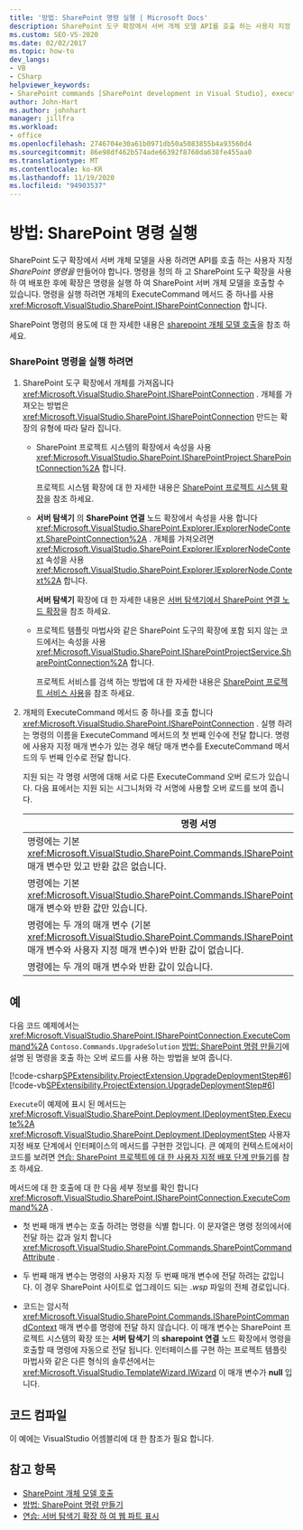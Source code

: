 ```yaml
---
title: '방법: SharePoint 명령 실행 | Microsoft Docs'
description: SharePoint 도구 확장에서 서버 개체 모델 API를 호출 하는 사용자 지정 SharePoint 명령을 만드는 방법을 참조 하세요.
ms.custom: SEO-VS-2020
ms.date: 02/02/2017
ms.topic: how-to
dev_langs:
- VB
- CSharp
helpviewer_keywords:
- SharePoint commands [SharePoint development in Visual Studio], executing
author: John-Hart
ms.author: johnhart
manager: jillfra
ms.workload:
- office
ms.openlocfilehash: 2746704e30a61b0971db50a5083855b4a93560d4
ms.sourcegitcommit: 86e98df462b574ade66392f8760da638fe455aa0
ms.translationtype: MT
ms.contentlocale: ko-KR
ms.lasthandoff: 11/19/2020
ms.locfileid: "94903537"
---
```

# <a name="how-to-execute-a-sharepoint-command"></a>방법: SharePoint 명령 실행
  SharePoint 도구 확장에서 서버 개체 모델을 사용 하려면 API를 호출 하는 사용자 지정 *SharePoint 명령을* 만들어야 합니다. 명령을 정의 하 고 SharePoint 도구 확장을 사용 하 여 배포한 후에 확장은 명령을 실행 하 여 SharePoint 서버 개체 모델을 호출할 수 있습니다. 명령을 실행 하려면 개체의 ExecuteCommand 메서드 중 하나를 사용 <xref:Microsoft.VisualStudio.SharePoint.ISharePointConnection> 합니다.

 SharePoint 명령의 용도에 대 한 자세한 내용은 [sharepoint 개체 모델 호출](../sharepoint/calling-into-the-sharepoint-object-models.md)을 참조 하세요.

### <a name="to-execute-a-sharepoint-command"></a>SharePoint 명령을 실행 하려면

1. SharePoint 도구 확장에서 개체를 가져옵니다 <xref:Microsoft.VisualStudio.SharePoint.ISharePointConnection> . 개체를 가져오는 방법은 <xref:Microsoft.VisualStudio.SharePoint.ISharePointConnection> 만드는 확장의 유형에 따라 달라 집니다.

    - SharePoint 프로젝트 시스템의 확장에서 속성을 사용 <xref:Microsoft.VisualStudio.SharePoint.ISharePointProject.SharePointConnection%2A> 합니다.

         프로젝트 시스템 확장에 대 한 자세한 내용은 [SharePoint 프로젝트 시스템 확장](../sharepoint/extending-the-sharepoint-project-system.md)을 참조 하세요.

    - **서버 탐색기** 의 **SharePoint 연결** 노드 확장에서 속성을 사용 합니다 <xref:Microsoft.VisualStudio.SharePoint.Explorer.IExplorerNodeContext.SharePointConnection%2A> . 개체를 가져오려면 <xref:Microsoft.VisualStudio.SharePoint.Explorer.IExplorerNodeContext> 속성을 사용 <xref:Microsoft.VisualStudio.SharePoint.Explorer.IExplorerNode.Context%2A> 합니다.

         **서버 탐색기** 확장에 대 한 자세한 내용은 [서버 탐색기에서 SharePoint 연결 노드 확장](../sharepoint/extending-the-sharepoint-connections-node-in-server-explorer.md)을 참조 하세요.

    - 프로젝트 템플릿 마법사와 같은 SharePoint 도구의 확장에 포함 되지 않는 코드에서는 속성을 사용 <xref:Microsoft.VisualStudio.SharePoint.ISharePointProjectService.SharePointConnection%2A> 합니다.

         프로젝트 서비스를 검색 하는 방법에 대 한 자세한 내용은 [SharePoint 프로젝트 서비스 사용](../sharepoint/using-the-sharepoint-project-service.md)을 참조 하세요.

2. 개체의 ExecuteCommand 메서드 중 하나를 호출 합니다 <xref:Microsoft.VisualStudio.SharePoint.ISharePointConnection> . 실행 하려는 명령의 이름을 ExecuteCommand 메서드의 첫 번째 인수에 전달 합니다. 명령에 사용자 지정 매개 변수가 있는 경우 해당 매개 변수를 ExecuteCommand 메서드의 두 번째 인수로 전달 합니다.

     지원 되는 각 명령 서명에 대해 서로 다른 ExecuteCommand 오버 로드가 있습니다. 다음 표에서는 지원 되는 시그니처와 각 서명에 사용할 오버 로드를 보여 줍니다.

    |명령 서명|사용할 ExecuteCommand 오버 로드|
    |-----------------------|------------------------------------|
    |명령에는 기본 <xref:Microsoft.VisualStudio.SharePoint.Commands.ISharePointCommandContext> 매개 변수만 있고 반환 값은 없습니다.|<xref:Microsoft.VisualStudio.SharePoint.ISharePointConnection.ExecuteCommand%2A>|
    |명령에는 기본 <xref:Microsoft.VisualStudio.SharePoint.Commands.ISharePointCommandContext> 매개 변수와 반환 값만 있습니다.|<xref:Microsoft.VisualStudio.SharePoint.ISharePointConnection.ExecuteCommand%2A>|
    |명령에는 두 개의 매개 변수 (기본 <xref:Microsoft.VisualStudio.SharePoint.Commands.ISharePointCommandContext> 매개 변수와 사용자 지정 매개 변수)와 반환 값이 없습니다.|<xref:Microsoft.VisualStudio.SharePoint.ISharePointConnection.ExecuteCommand%2A>|
    |명령에는 두 개의 매개 변수와 반환 값이 있습니다.|<xref:Microsoft.VisualStudio.SharePoint.ISharePointConnection.ExecuteCommand%2A>|

## <a name="example"></a>예
 다음 코드 예제에서는 <xref:Microsoft.VisualStudio.SharePoint.ISharePointConnection.ExecuteCommand%2A> `Contoso.Commands.UpgradeSolution` [방법: SharePoint 명령 만들기](../sharepoint/how-to-create-a-sharepoint-command.md)에 설명 된 명령을 호출 하는 오버 로드를 사용 하는 방법을 보여 줍니다.

 [!code-csharp[SPExtensibility.ProjectExtension.UpgradeDeploymentStep#6](../sharepoint/codesnippet/CSharp/UpgradeDeploymentStep/deploymentstepextension/upgradestep.cs#6)]
 [!code-vb[SPExtensibility.ProjectExtension.UpgradeDeploymentStep#6](../sharepoint/codesnippet/VisualBasic/upgradedeploymentstep/deploymentstepextension/upgradestep.vb#6)]

 `Execute`이 예제에 표시 된 메서드는 <xref:Microsoft.VisualStudio.SharePoint.Deployment.IDeploymentStep.Execute%2A> <xref:Microsoft.VisualStudio.SharePoint.Deployment.IDeploymentStep> 사용자 지정 배포 단계에서 인터페이스의 메서드를 구현한 것입니다. 큰 예제의 컨텍스트에서이 코드를 보려면 [연습: SharePoint 프로젝트에 대 한 사용자 지정 배포 단계 만들기](../sharepoint/walkthrough-creating-a-custom-deployment-step-for-sharepoint-projects.md)를 참조 하세요.

 메서드에 대 한 호출에 대 한 다음 세부 정보를 확인 합니다 <xref:Microsoft.VisualStudio.SharePoint.ISharePointConnection.ExecuteCommand%2A> .

- 첫 번째 매개 변수는 호출 하려는 명령을 식별 합니다. 이 문자열은 명령 정의에서에 전달 하는 값과 일치 합니다 <xref:Microsoft.VisualStudio.SharePoint.Commands.SharePointCommandAttribute> .

- 두 번째 매개 변수는 명령의 사용자 지정 두 번째 매개 변수에 전달 하려는 값입니다. 이 경우 SharePoint 사이트로 업그레이드 되는 *.wsp* 파일의 전체 경로입니다.

- 코드는 암시적 <xref:Microsoft.VisualStudio.SharePoint.Commands.ISharePointCommandContext> 매개 변수를 명령에 전달 하지 않습니다. 이 매개 변수는 SharePoint 프로젝트 시스템의 확장 또는 **서버 탐색기** 의 **sharepoint 연결** 노드 확장에서 명령을 호출할 때 명령에 자동으로 전달 됩니다. 인터페이스를 구현 하는 프로젝트 템플릿 마법사와 같은 다른 형식의 솔루션에서는 <xref:Microsoft.VisualStudio.TemplateWizard.IWizard> 이 매개 변수가 **null** 입니다.

## <a name="compile-the-code"></a>코드 컴파일
 이 예에는 VisualStudio 어셈블리에 대 한 참조가 필요 합니다.

## <a name="see-also"></a>참고 항목
- [SharePoint 개체 모델 호출](../sharepoint/calling-into-the-sharepoint-object-models.md)
- [방법: SharePoint 명령 만들기](../sharepoint/how-to-create-a-sharepoint-command.md)
- [연습: 서버 탐색기 확장 하 여 웹 파트 표시](../sharepoint/walkthrough-extending-server-explorer-to-display-web-parts.md)
